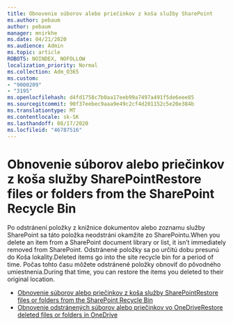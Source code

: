 ```yaml
---
title: Obnovenie súborov alebo priečinkov z koša služby SharePoint
ms.author: pebaum
author: pebaum
manager: mnirkhe
ms.date: 04/21/2020
ms.audience: Admin
ms.topic: article
ROBOTS: NOINDEX, NOFOLLOW
localization_priority: Normal
ms.collection: Adm_O365
ms.custom:
- "9000209"
- "3195"
ms.openlocfilehash: d4fd1758c7b0aa17eeb99a7497a491f5de6eee85
ms.sourcegitcommit: 90f37eebec9aaa9e49c2cf4d201152c5e20e384b
ms.translationtype: MT
ms.contentlocale: sk-SK
ms.lasthandoff: 08/17/2020
ms.locfileid: "46787516"
---
```

# <a name="restore-files-or-folders-from-the-sharepoint-recycle-bin"></a><span data-ttu-id="8eed3-102">Obnovenie súborov alebo priečinkov z koša služby SharePoint</span><span class="sxs-lookup"><span data-stu-id="8eed3-102">Restore files or folders from the SharePoint Recycle Bin</span></span> 

<span data-ttu-id="8eed3-103">Po odstránení položky z knižnice dokumentov alebo zoznamu služby SharePoint sa táto položka neodstráni okamžite zo SharePointu.</span><span class="sxs-lookup"><span data-stu-id="8eed3-103">When you delete an item from a SharePoint document library or list, it isn’t immediately removed from SharePoint.</span></span> <span data-ttu-id="8eed3-104">Odstránené položky sa po určitú dobu presunú do Koša lokality.</span><span class="sxs-lookup"><span data-stu-id="8eed3-104">Deleted items go into the site recycle bin for a period of time.</span></span> <span data-ttu-id="8eed3-105">Počas tohto času môžete odstránené položky obnoviť do pôvodného umiestnenia.</span><span class="sxs-lookup"><span data-stu-id="8eed3-105">During that time, you can restore the items you deleted to their original location.</span></span>

- [<span data-ttu-id="8eed3-106">Obnovenie súborov alebo priečinkov z koša služby SharePoint</span><span class="sxs-lookup"><span data-stu-id="8eed3-106">Restore files or folders from the SharePoint Recycle Bin</span></span>](https://support.office.com/article/Restore-items-in-the-Recycle-Bin-of-a-SharePoint-site-6df466b6-55f2-4898-8d6e-c0dff851a0be)
- [<span data-ttu-id="8eed3-107">Obnovenie odstránených súborov alebo priečinkov vo OneDrive</span><span class="sxs-lookup"><span data-stu-id="8eed3-107">Restore deleted files or folders in OneDrive</span></span>](https://support.office.com/article/restore-deleted-files-or-folders-in-onedrive-949ada80-0026-4db3-a953-c99083e6a84f)
